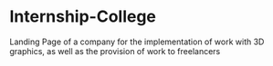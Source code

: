 # Internship-College
 Landing Page of a company for the implementation of work with 3D graphics, as well as the provision of work to freelancers
